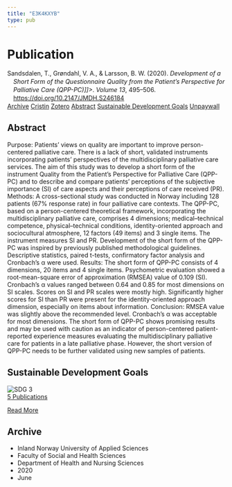 ```yaml
---
title: "E3K4KXYB"
type: pub
---
```

<h1>Publication</h1>
<article id="csl-bib-container-E3K4KXYB" class="csl-bib-container">
  <div class="csl-bib-body" style="line-height: 1.35; padding-left: 1em; text-indent:-1em;">
  <div class="csl-entry">Sandsdalen, T., Gr&#xF8;ndahl, V. A., &amp; Larsson, B. W. (2020). <i>Development of a Short Form of the Questionnaire Quality from the Patient&#x2019;s Perspective for Palliative Care (QPP-PC)]]&gt;</i>. <i>Volume 13</i>, 495&#x2013;506. <a href="https://doi.org/10.2147/JMDH.S246184">https://doi.org/10.2147/JMDH.S246184</a></div>
</div>
  <div class="csl-bib-buttons">
    <a href="#taxonomy-article-E3K4KXYB" class="csl-bib-button">Archive</a>
    <a href="https://app.cristin.no/results/show.jsf?id=1815141" alt="Cristin URL" class="csl-bib-button">Cristin</a>
    <a href="http://zotero.org/groups/5402882/items/E3K4KXYB" alt="Zotero URL" class="csl-bib-button">Zotero</a>
    <a href="#abstract-article-E3K4KXYB" class="csl-bib-button">Abstract</a>
    <a href="#sdg-article-E3K4KXYB" class="csl-bib-button">Sustainable Development Goals</a>
    <a href="https://www.dovepress.com/getfile.php?fileID=58843" class="csl-bib-button">Unpaywall</a>
  </div>
  <div id="csl-bib-meta-container-E3K4KXYB"></div>
</article>
<div id="csl-bib-meta-E3K4KXYB" class="csl-bib-meta">
  <article id="abstract-article-E3K4KXYB" class="abstract-article">
    <h1>Abstract</h1>
    Purpose: Patients’ views on quality are important to improve person-centered palliative care. There is a lack of short, validated instruments incorporating patients’ perspectives of the multidisciplinary palliative care services. The aim of this study was to develop a short form of the instrument Quality from the Patient’s Perspective for Palliative Care (QPP-PC) and to describe and compare patients’ perceptions of the subjective importance (SI) of care aspects and their perceptions of care received (PR). Methods: A cross-sectional study was conducted in Norway including 128 patients (67% response rate) in four palliative care contexts. The QPP-PC, based on a person-centered theoretical framework, incorporating the multidisciplinary palliative care, comprises 4 dimensions; medical–technical competence, physical–technical conditions, identity-oriented approach and sociocultural atmosphere, 12 factors (49 items) and 3 single items. The instrument measures SI and PR. Development of the short form of the QPP-PC was inspired by previously published methodological guidelines. Descriptive statistics, paired t-tests, confirmatory factor analysis and Cronbach’s α were used. Results: The short form of QPP-PC consists of 4 dimensions, 20 items and 4 single items. Psychometric evaluation showed a root-mean-square error of approximation (RMSEA) value of 0.109 (SI). Cronbach’s α values ranged between 0.64 and 0.85 for most dimensions on SI scales. Scores on SI and PR scales were mostly high. Significantly higher scores for SI than PR were present for the identity-oriented approach dimension, especially on items about information. Conclusion: RMSEA value was slightly above the recommended level. Cronbach’s α was acceptable for most dimensions. The short form of QPP-PC shows promising results and may be used with caution as an indicator of person-centered patient-reported experience measures evaluating the multidisciplinary palliative care for patients in a late palliative phase. However, the short version of QPP-PC needs to be further validated using new samples of patients.
  </article>
  <article id="sdg-article-E3K4KXYB" class="sdg-article">
    <h1>Sustainable Development Goals</h1>
    <div class="sdg-container"><div id="sdg3" class="sdg"> <img src="{{< params subfolder >}}images/sdg/sdg03_en.png" class="image" alt="SDG 3"> <div class="sdg-overlay"> <a href="{{< params subfolder >}}en/archive/?sdg=3#archive" class="sdg-publication-count"><span>5</span> Publications</a> <p><a href="https://sdgs.un.org/goals/goal3" class="sdg-read-more">Read More</a></p> </div> </div></div>
  </article>
  <article id="taxonomy-article-E3K4KXYB" class="taxonomy-article">
    <h1>Archive</h1>
    <ul>
      <li>Inland Norway University of Applied Sciences</li>
      <li>Faculty of Social and Health Sciences</li>
      <li>Department of Health and Nursing Sciences</li>
      <li>2020</li>
      <li>June</li>
    </ul>
  </article>
</div>
